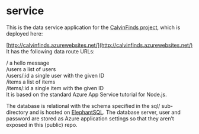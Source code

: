 # service

This is the data service application for the [CalvinFinds project](https://github.com/calvin-cs262-fall2023-teamA/project), which is deployed here:

[http://calvinfinds.azurewebsites.net/](http://calvinfinds.azurewebsites.net/)
It has the following data route URLs:   

/ a hello message  
/users a list of users   
/users/:id a single user with the given ID   
/items a list of items   
/items/:id a single item with the given ID   
It is based on the standard Azure App Service tutorial for Node.js.   

The database is relational with the schema specified in the sql/ sub-directory and is hosted on [ElephantSQL](https://customer.elephantsql.com/instance). The database server, user and password are stored as Azure application settings so that they aren’t exposed in this (public) repo.
